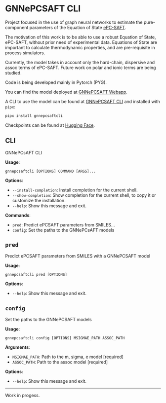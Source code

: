 # GNNePCSAFT CLI

Project focused in the use of graph neural networks to estimate the pure-component parameters of the Equation of State [ePC-SAFT](https://en.wikipedia.org/wiki/PC-SAFT).

The motivation of this work is to be able to use a robust Equation of State, ePC-SAFT, without prior need of experimental data. Equations of State are important to calculate thermodynamic properties, and are pre-requisite in process simulators.

Currently, the model takes in account only the hard-chain, dispersive and assoc terms of ePC-SAFT. Future work on polar and ionic terms are being studied.

Code is being developed mainly in Pytorch (PYG).

You can find the model deployed at [GNNePCSAFT Webapp](https://gnnepcsaft.wildsonbbl.com/).

A CLI to use the model can be found at [GNNePCSAFT CLI](https://github.com/wildsonbbl/gnnepcsaftcli) and installed with `pipx`:

```bash
pipx install gnnepcsaftcli
```

Checkpoints can be found at [Hugging Face](https://huggingface.co/wildsonbbl/gnnepcsaft).

## CLI

GNNePCsAFT CLI

**Usage**:

```console
gnnepcsaftcli [OPTIONS] COMMAND [ARGS]...
```

**Options**:

- `--install-completion`: Install completion for the current shell.
- `--show-completion`: Show completion for the current shell, to copy it or customize the installation.
- `--help`: Show this message and exit.

**Commands**:

- `pred`: Predict ePCSAFT parameters from SMILES...
- `config`: Set the paths to the GNNePCsAFT models

## `pred`

Predict ePCSAFT parameters from SMILES with a GNNePCSAFT model

**Usage**:

```console
gnnepcsaftcli pred [OPTIONS]
```

**Options**:

- `--help`: Show this message and exit.

## `config`

Set the paths to the GNNePCSAFT models

**Usage**:

```console
gnnepcsaftcli config [OPTIONS] MSIGMAE_PATH ASSOC_PATH
```

**Arguments**:

- `MSIGMAE_PATH`: Path to the m, sigma, e model [required]
- `ASSOC_PATH`: Path to the assoc model [required]

**Options**:

- `--help`: Show this message and exit.

---

Work in progess.
